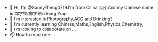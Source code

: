 - 👋 Hi, I’m @SunnyZheng0719.I'm from China 🇨🇳.And my Chinese name is 郑宇钦/鄭宇欽/Zheng Yuqin
- 👀 I’m interested in Photography,ACG and Drinking?!
- 🌱 I’m currently learning Chiness,Maths,English,Physics,Chemistry,
- 💞️ I’m looking to collaborate on ...
- 📫 How to reach me ...

<!---
SunnyZheng0719/SunnyZheng0719 is a ✨ special ✨ repository because its `README.md` (this file) appears on your GitHub profile.
You can click the Preview link to take a look at your changes.
--->
